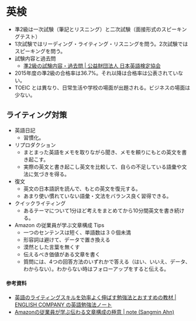 # 英検

- 準2級は一次試験（筆記とリスニング）と二次試験（面接形式のスピーキングテスト）
- 1次試験ではリーディング・ライティング・リスニングを問う。2次試験ではスピーキングを問う。
- 試験内容と過去問
    - [準2級の試験内容・過去問 | 公益財団法人 日本英語検定協会](https://www.eiken.or.jp/eiken/exam/grade_p2/)
- 2015年度の準2級の合格率は36.7%。それ以降は合格率は公表されていない。
- TOEIC とは異なり、日常生活や学校の場面が出題される。ビジネスの場面は少ない。

## ライティング対策

- 英語日記
    - 習慣化。
- リプロダクション
    - まとまった英語をメモを取りながら聞き、メモを頼りにもとの英文を書き起こす。
    - 実際の英文と書き起こし英文を比較して、自らの不足している語彙や文法に気づきを得る。
- 復文
    - 英文の日本語訳を読んで、もとの英文を復元する。
    - あまり使い慣れていない語彙・文法をバランス良く習得できる。
- クイックライティング
    - あるテーマについて1分ほど考えをまとめてから10分間英文を書き続ける。
- Amazon の従業員が学ぶ文章構成 Tips
    - 一つのセンテンスは短く、単語数は３０個未満
    - 形容詞は避けて、データで置き換える
    - 漠然とした言葉を無くす
    - 伝えるべき価値がある文章を書く
    - 質問には、4つの回答方法のいずれかで答える（はい、いいえ、データ、わからない）。わからない時はフォローアップをすると伝える。

#### 参考資料

- [英語のライティングスキルを効率よく伸ばす勉強法とおすすめの教材 | ENGLISH COMPANY の英語勉強法ノート](https://studyhacker.net/english-writing)
- [Amazonの従業員が学ぶ伝わる文章構成の極意 | note (Sangmin Ahn)](https://note.com/sangmin/n/n8f04510d12ed)
